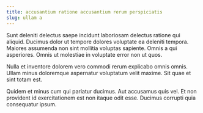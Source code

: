 ```yaml
---
title: accusantium ratione accusantium rerum perspiciatis
slug: ullam a
---
```


Sunt deleniti delectus saepe incidunt laboriosam delectus ratione qui aliquid. Ducimus dolor ut tempore dolores voluptate ea deleniti tempora. Maiores assumenda non sint mollitia voluptas sapiente. Omnis a qui asperiores. Omnis ut molestiae in voluptate error non ut quos.

Nulla et inventore dolorem vero commodi rerum explicabo omnis omnis. Ullam minus doloremque aspernatur voluptatum velit maxime. Sit quae et sint totam est.

Quidem et minus cum qui pariatur ducimus. Aut accusamus quis vel. Et non provident id exercitationem est non itaque odit esse. Ducimus corrupti quia consequatur ipsum.
